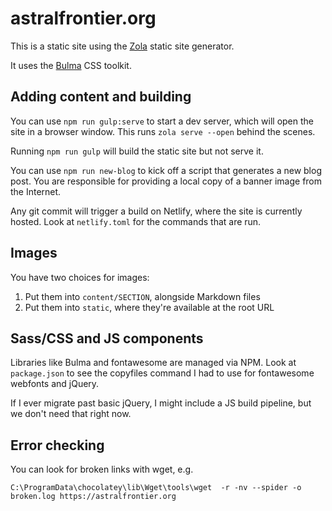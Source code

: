 # astralfrontier.org

This is a static site using the [Zola](https://www.getzola.org/) static site generator.

It uses the [Bulma](https://bulma.io/) CSS toolkit.

## Adding content and building

You can use `npm run gulp:serve` to start a dev server, which will open the site in a browser window. This runs `zola serve --open` behind the scenes.

Running `npm run gulp` will build the static site but not serve it.

You can use `npm run new-blog` to kick off a script that generates a new blog post. You are responsible for providing a local copy of a banner image from the Internet.

Any git commit will trigger a build on Netlify, where the site is currently hosted. Look at `netlify.toml` for the commands that are run.

## Images

You have two choices for images:

1. Put them into `content/SECTION`, alongside Markdown files
2. Put them into `static`, where they're available at the root URL

## Sass/CSS and JS components

Libraries like Bulma and fontawesome are managed via NPM. Look at `package.json` to see the copyfiles command I had to use for fontawesome webfonts and jQuery.

If I ever migrate past basic jQuery, I might include a JS build pipeline, but we don't need that right now.

## Error checking

You can look for broken links with wget, e.g.

`C:\ProgramData\chocolatey\lib\Wget\tools\wget  -r -nv --spider -o broken.log https://astralfrontier.org`